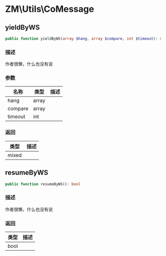 # ZM\Utils\CoMessage

## yieldByWS

```php
public function yieldByWS(array $hang, array $compare, int $timeout): mixed
```

### 描述

作者很懒，什么也没有说

### 参数

| 名称 | 类型 | 描述 |
| -------- | ---- | ----------- |
| hang | array |  |
| compare | array |  |
| timeout | int |  |

### 返回

| 类型 | 描述 |
| ---- | ----------- |
| mixed |  |


## resumeByWS

```php
public function resumeByWS(): bool
```

### 描述

作者很懒，什么也没有说

### 返回

| 类型 | 描述 |
| ---- | ----------- |
| bool |  |
